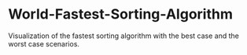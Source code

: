# World-Fastest-Sorting-Algorithm
Visualization of the fastest sorting algorithm with the best case and the worst case scenarios.
